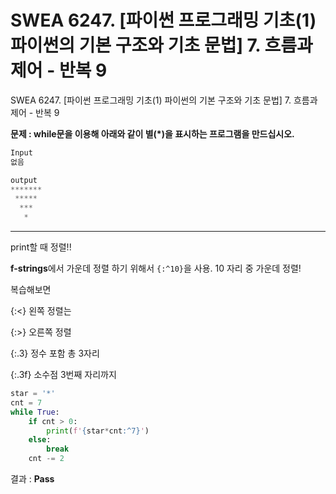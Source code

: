 # SWEA 6247. [파이썬 프로그래밍 기초(1) 파이썬의 기본 구조와 기초 문법] 7. 흐름과 제어 - 반복 9

SWEA 6247. [파이썬 프로그래밍 기초(1) 파이썬의 기본 구조와 기초 문법] 7. 흐름과 제어 - 반복 9



**문제 : while문을 이용해 아래와 같이 별(*)을 표시하는 프로그램을 만드십시오.**

```python
Input
없음

output
*******
 *****
  ***
   *
```

---

print할 때 정렬!!

**f-strings**에서 가운데 정렬 하기 위해서 `{:^10}`을 사용. 10 자리 중 가운데 정렬!

복습해보면  

{:<} 왼쪽 정렬는  

{:>} 오른쪽 정렬 

{:.3} 정수 포함 총 3자리 

{:.3f} 소수점 3번째 자리까지

```python
star = '*'
cnt = 7
while True:
    if cnt > 0:
        print(f'{star*cnt:^7}')
    else:
        break
    cnt -= 2
```

결과 : **Pass**